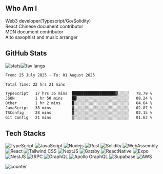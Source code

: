 ## Who Am I

Web3 developer(Typescript/Go/Solidity)\
React Chinese document contributor\
MDN document contributor\
Alto saxophist and music arranger


## GitHub Stats

<div style="display:flex;flex-wrap:no-wrap">
  <img alt="stats" src="https://github-readme-stats.vercel.app/api?username=chiumungzitalexander&show_icons=true&line_height=27&count_private=true&title_color=ffffff&text_color=c9cacc&icon_color=2bbc8a&bg_color=1d1f21" />
  <img alt="fav langs" src="https://github-readme-stats.vercel.app/api/top-langs/?username=chiumungzitalexander&exclude_repo=Amway-Thailand,Hybris-UI-UX-Core-Developmen&title_color=ffffff&text_color=c9cacc&icon_color=2bbc8a&bg_color=1d1f21&langs_count=5&hide=html,css,scss,mdx&hide_progress=true" />
</div>

<!--START_SECTION:waka-->

```txt
From: 25 July 2025 - To: 01 August 2025

Total Time: 22 hrs 21 mins

TypeScript   17 hrs 36 mins  ███████████████████▓░░░░░   78.79 %
JSON         1 hr 50 mins    ██░░░░░░░░░░░░░░░░░░░░░░░   08.24 %
Other        1 hr 2 mins     █░░░░░░░░░░░░░░░░░░░░░░░░   04.64 %
JavaScript   38 mins         ▓░░░░░░░░░░░░░░░░░░░░░░░░   02.87 %
TSConfig     28 mins         ▓░░░░░░░░░░░░░░░░░░░░░░░░   02.15 %
Git Config   21 mins         ▒░░░░░░░░░░░░░░░░░░░░░░░░   01.62 %
```

<!--END_SECTION:waka-->

## Tech Stacks

![TypeScript](https://img.shields.io/badge/-TypeScript-1b477a?style=flat-square&logo=typescript)
![JavaScript](https://img.shields.io/badge/-JavaScript-dbc848?style=flat-square&logo=javascript)
![Nodejs](https://img.shields.io/badge/-Nodejs-34692f?style=flat-square&logo=Node.js)
![Rust](https://img.shields.io/badge/-Rust-ffc832?style=flat-square&logo=rust)
![Solidity](https://img.shields.io/badge/-Solidity-5e5e5e?style=flat-square&logo=solidity)
![WebAssembly](https://img.shields.io/badge/-WebAssembly-898989?style=flat-square&logo=webassembly)
![React](https://img.shields.io/badge/-React-4eadc7?style=flat-square&logo=react)
![Tailwind CSS](https://img.shields.io/badge/-tailwindcss-38bdf8?style=flat-square&logo=tailwindcss&logoColor=fff)
![NextJS](https://img.shields.io/badge/-Next.js-black?style=flat-square&logo=nextdotjs)
![Gatsby](https://img.shields.io/badge/-Gatsby.js-7026b9?style=flat-square&logo=Gatsby)
![ReactNative](https://img.shields.io/badge/-ReactNative-4eadc7?style=flat-square&logo=react)
![Expo](https://img.shields.io/badge/-Expo-black?style=flat-square&logo=expo)
![NestJS](https://img.shields.io/badge/-NestJS-ea2845?style=flat-square&logo=NestJS)
![tRPC](https://img.shields.io/badge/-tRPC-398ccb?style=flat-square&logo=trpc&logoColor=fff)
![GraphQL](https://img.shields.io/badge/-GraphQL-E10098?style=flat-square&logo=graphql)
![Apollo GraphQL](https://img.shields.io/badge/-Apollo%20GraphQL-311C87?style=flat-square&logo=apollo-graphql)
![Supabase](https://img.shields.io/badge/-supabase-242424?style=flat-square&logo=supabase)
![AWS](https://img.shields.io/badge/Amazon%20Web%20Services-eb5f07?style=flat-square&logo=Amazon%20Web%20Services)

<p align="left">
  <img
    src="https://komarev.com/ghpvc/?username=chiumuntzitalexander&color=lightgrey&label=Visitors&style=flat-square"
    alt="counter"
  />
</p>
